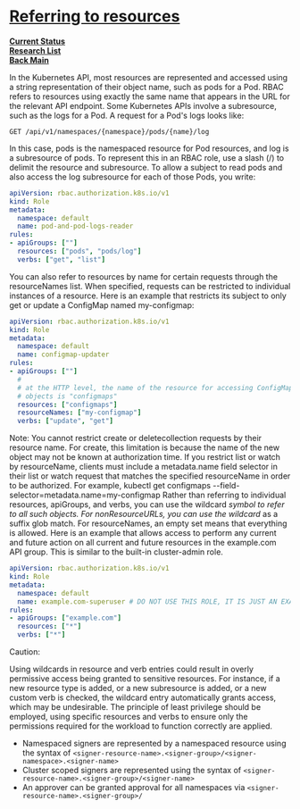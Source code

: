 # **[Referring to resources](https://kubernetes.io/docs/reference/access-authn-authz/rbac/#referring-to-resources)**

**[Current Status](../../../../../../development/status/weekly/current_status.md)**\
**[Research List](../../../../../research_list.md)**\
**[Back Main](../../../../../../README.md)**

In the Kubernetes API, most resources are represented and accessed using a string representation of their object name, such as pods for a Pod. RBAC refers to resources using exactly the same name that appears in the URL for the relevant API endpoint. Some Kubernetes APIs involve a subresource, such as the logs for a Pod. A request for a Pod's logs looks like:

`GET /api/v1/namespaces/{namespace}/pods/{name}/log`

In this case, pods is the namespaced resource for Pod resources, and log is a subresource of pods. To represent this in an RBAC role, use a slash (/) to delimit the resource and subresource. To allow a subject to read pods and also access the log subresource for each of those Pods, you write:

```yaml
apiVersion: rbac.authorization.k8s.io/v1
kind: Role
metadata:
  namespace: default
  name: pod-and-pod-logs-reader
rules:
- apiGroups: [""]
  resources: ["pods", "pods/log"]
  verbs: ["get", "list"]
```

You can also refer to resources by name for certain requests through the resourceNames list. When specified, requests can be restricted to individual instances of a resource. Here is an example that restricts its subject to only get or update a ConfigMap named my-configmap:

```yaml
apiVersion: rbac.authorization.k8s.io/v1
kind: Role
metadata:
  namespace: default
  name: configmap-updater
rules:
- apiGroups: [""]
  #
  # at the HTTP level, the name of the resource for accessing ConfigMap
  # objects is "configmaps"
  resources: ["configmaps"]
  resourceNames: ["my-configmap"]
  verbs: ["update", "get"]
```

Note:
You cannot restrict create or deletecollection requests by their resource name. For create, this limitation is because the name of the new object may not be known at authorization time. If you restrict list or watch by resourceName, clients must include a metadata.name field selector in their list or watch request that matches the specified resourceName in order to be authorized. For example, kubectl get configmaps --field-selector=metadata.name=my-configmap
Rather than referring to individual resources, apiGroups, and verbs, you can use the wildcard *symbol to refer to all such objects. For nonResourceURLs, you can use the wildcard* as a suffix glob match. For resourceNames, an empty set means that everything is allowed. Here is an example that allows access to perform any current and future action on all current and future resources in the example.com API group. This is similar to the built-in cluster-admin role.

```yaml
apiVersion: rbac.authorization.k8s.io/v1
kind: Role
metadata:
  namespace: default
  name: example.com-superuser # DO NOT USE THIS ROLE, IT IS JUST AN EXAMPLE
rules:
- apiGroups: ["example.com"]
  resources: ["*"]
  verbs: ["*"]
```

Caution:

Using wildcards in resource and verb entries could result in overly permissive access being granted to sensitive resources. For instance, if a new resource type is added, or a new subresource is added, or a new custom verb is checked, the wildcard entry automatically grants access, which may be undesirable. The principle of least privilege should be employed, using specific resources and verbs to ensure only the permissions required for the workload to function correctly are applied.

- Namespaced signers are represented by a namespaced resource using the syntax of `<signer-resource-name>.<signer-group>/<signer-namespace>.<signer-name>`
- Cluster scoped signers are represented using the syntax of `<signer-resource-name>.<signer-group>/<signer-name>`
- An approver can be granted approval for all namespaces via `<signer-resource-name>.<signer-group>/`
